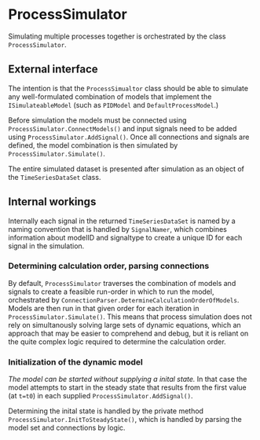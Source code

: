 
# ProcessSimulator

Simulating multiple processes together is orchestrated by the class ``ProcessSimulator``.

## External interface

The intention is that the ``ProcessSimualtor`` class should be able to simulate any well-formulated
combination of models that implement the ``ISimulateableModel`` (such as ``PIDModel`` and ``DefaultProcessModel``.)

Before simulation the models must be connected using ``ProcessSimulator.ConnectModels()`` and input signals need to 
be added using ``ProcessSimulator.AddSignal()``. Once all connections and signals are defined, the model combination 
is then simulated by ``ProcessSimulator.Simulate()``.

The entire simulated dataset is presented after simulation as an object of the ``TimeSeriesDataSet`` class. 


## Internal workings

Internally each signal in the returned ``TimeSeriesDataSet``
 is named by a naming convention that is handled by ``SignalNamer``, which combines
information about modelID and signaltype to create a unique ID for each signal in the simulation. 

### Determining calculation order, parsing connections

By default, ``ProcessSimulator`` traverses the combination of models and signals to create a feasible run-order in 
which to run the model, orchestrated by ``ConnectionParser.DetermineCalculationOrderOfModels``. 
Models are then 
run in that given order for each iteration in ``ProcessSimulator.Simulate()``. 
This means that process simulation does not rely on simultanously solving large sets of dynamic equations, 
which an approach that may be easier to comprehend and debug, but it is reliant on the quite complex logic required
to determine the calculation order.

### Initialization of the dynamic model

*The model can be started without supplying a inital state.* In that case the model attempts to start in the steady
state that results from the first value (at ``t=t0``) in each supplied ``ProcessSimulator.AddSignal()``.

Determining the inital state is handled by the private method ``ProcessSimulator.InitToSteadyState()``, which is 
handled by parsing the model set and connections by logic.

